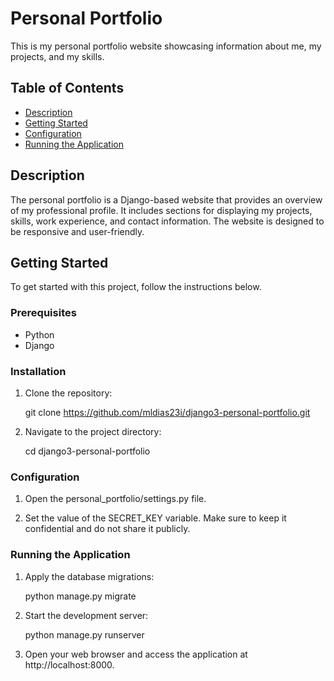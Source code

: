 # Personal Portfolio

This is my personal portfolio website showcasing information about me, my projects, and my skills.

## Table of Contents

- [Description](#description)
- [Getting Started](#getting-started)
- [Configuration](#configuration)
- [Running the Application](#running-the-application)

## Description

The personal portfolio is a Django-based website that provides an overview of my professional profile. It includes sections for displaying my projects, skills, work experience, and contact information. The website is designed to be responsive and user-friendly.

## Getting Started

To get started with this project, follow the instructions below.

### Prerequisites

- Python
- Django 

### Installation

1. Clone the repository:

   git clone https://github.com/mldias23i/django3-personal-portfolio.git
   
2. Navigate to the project directory:

    cd django3-personal-portfolio

### Configuration

1. Open the personal_portfolio/settings.py file.

2. Set the value of the SECRET_KEY variable. Make sure to keep it confidential and do not share it publicly.

### Running the Application

1. Apply the database migrations:

    python manage.py migrate

2. Start the development server:

    python manage.py runserver

3. Open your web browser and access the application at http://localhost:8000.
